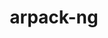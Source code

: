 ---
title: "arpack-ng"
layout: cache
categories: [package, develop]
meta: {"compilers": ["cce@=18.0.0", "gcc@=10.3.0", "gcc@=11.4.0", "gcc@=12.3.0", "gcc@=9.4.0", "oneapi@=2024.2.1"], "num_specs": 48, "num_specs_by_stack": {"e4s": 15, "e4s-cray-rhel": 3, "e4s-cray-sles": 2, "e4s-neoverse-v2": 5, "e4s-neoverse_v1": 3, "e4s-oneapi": 10, "e4s-power": 1, "e4s-rocm-external": 5, "root": 48, "tutorial": 4}, "oss": ["rhel8", "sle_hpc15", "ubuntu20.04", "ubuntu22.04"], "platforms": ["linux"], "stacks": ["e4s", "e4s-cray-rhel", "e4s-cray-sles", "e4s-neoverse-v2", "e4s-neoverse_v1", "e4s-oneapi", "e4s-power", "e4s-rocm-external", "root", "tutorial"], "targets": ["neoverse_v1", "neoverse_v2", "ppc64le", "x86_64_v3", "x86_64_v4"], "versions": ["3.9.0", "3.9.1"]}
spec_details: [{"compiler": "gcc@=11.4.0", "hash": "22wfky6zcu4qb5xgxa5ih7az74cke3rk", "os": "ubuntu22.04", "platform": "linux", "size": "-", "stacks": ["e4s", "root"], "target": "x86_64_v3", "variants": ["build_system=cmake", "build_type=Release", "generator=make", "~icb", "~ipo", "+mpi", "+shared"], "versions": ["3.9.1"]}, {"compiler": "gcc@=11.4.0", "hash": "2islv2bvjkz6oloi5lzoeid7hbrzoxgd", "os": "ubuntu22.04", "platform": "linux", "size": "-", "stacks": ["e4s", "root"], "target": "x86_64_v3", "variants": ["build_system=cmake", "build_type=Release", "generator=make", "~icb", "~ipo", "+mpi", "+shared"], "versions": ["3.9.0"]}, {"compiler": "gcc@=11.4.0", "hash": "2uszq7i5f2mfigb73oewgcvemj5w5xar", "os": "ubuntu22.04", "platform": "linux", "size": "-", "stacks": ["e4s-neoverse-v2", "root"], "target": "neoverse_v2", "variants": ["build_system=cmake", "build_type=Release", "generator=make", "~icb", "~ipo", "+mpi", "+shared"], "versions": ["3.9.1"]}, {"compiler": "oneapi@=2024.2.1", "hash": "3aoafztjs6ldhejrjohsdbujxis7gy2s", "os": "ubuntu22.04", "platform": "linux", "size": "-", "stacks": ["e4s-oneapi", "root"], "target": "x86_64_v3", "variants": ["build_system=cmake", "build_type=Release", "generator=make", "~icb", "~ipo", "+mpi", "+shared"], "versions": ["3.9.0"]}, {"compiler": "oneapi@=2024.2.1", "hash": "3r2fqvypfh65wyvfxjsq5blwpuhxiceq", "os": "ubuntu22.04", "platform": "linux", "size": "-", "stacks": ["e4s-oneapi", "root"], "target": "x86_64_v3", "variants": ["build_system=cmake", "build_type=Release", "generator=make", "~icb", "~ipo", "+mpi", "+shared"], "versions": ["3.9.1"]}, {"compiler": "oneapi@=2024.2.1", "hash": "4gjwhxubxxoevfnyz4pgshmt5uojdmqk", "os": "ubuntu22.04", "platform": "linux", "size": "-", "stacks": ["e4s-oneapi", "root"], "target": "x86_64_v3", "variants": ["build_system=cmake", "build_type=Release", "generator=make", "~icb", "~ipo", "+mpi", "+shared"], "versions": ["3.9.0"]}, {"compiler": "gcc@=11.4.0", "hash": "5l3n4xzhtr4gzayfzy6ejd6cyiuij7pe", "os": "ubuntu22.04", "platform": "linux", "size": "-", "stacks": ["e4s", "root"], "target": "x86_64_v3", "variants": ["build_system=cmake", "build_type=Release", "generator=make", "~icb", "~ipo", "+mpi", "+shared"], "versions": ["3.9.0"]}, {"compiler": "gcc@=11.4.0", "hash": "5ypxmz55x4kln7bikzccc4qm4vdo4ufg", "os": "ubuntu22.04", "platform": "linux", "size": "-", "stacks": ["e4s", "root"], "target": "x86_64_v3", "variants": ["build_system=cmake", "build_type=Release", "generator=make", "~icb", "~ipo", "+mpi", "+shared"], "versions": ["3.9.1"]}, {"compiler": "cce@=18.0.0", "hash": "664uhzmx3jiwlltppzlg624be6muuu76", "os": "rhel8", "platform": "linux", "size": "-", "stacks": ["e4s-cray-rhel", "root"], "target": "x86_64_v3", "variants": ["build_system=cmake", "build_type=Release", "generator=make", "~icb", "~ipo", "+mpi", "+shared"], "versions": ["3.9.0"]}, {"compiler": "cce@=18.0.0", "hash": "6my5gn4ptmajco6tr64uo6hf2uhwiuxt", "os": "rhel8", "platform": "linux", "size": "-", "stacks": ["e4s-cray-rhel", "root"], "target": "x86_64_v3", "variants": ["build_system=cmake", "build_type=Release", "generator=make", "~icb", "~ipo", "+mpi", "+shared"], "versions": ["3.9.0"]}, {"compiler": "oneapi@=2024.2.1", "hash": "6oem7pcuttqvmuf6qsa3546vsvd3uzca", "os": "ubuntu22.04", "platform": "linux", "size": "-", "stacks": ["e4s-oneapi", "root"], "target": "x86_64_v3", "variants": ["build_system=cmake", "build_type=Release", "generator=make", "~icb", "~ipo", "+mpi", "+shared"], "versions": ["3.9.0"]}, {"compiler": "oneapi@=2024.2.1", "hash": "6oyaso4n7vxgh4ylbonwyaloys6tsvvl", "os": "ubuntu22.04", "platform": "linux", "size": "-", "stacks": ["e4s-oneapi", "root"], "target": "x86_64_v3", "variants": ["build_system=cmake", "build_type=Release", "generator=make", "~icb", "~ipo", "+mpi", "+shared"], "versions": ["3.9.0"]}, {"compiler": "gcc@=11.4.0", "hash": "7ogekdzmzbam4hfq2q4wbbscjyocudkb", "os": "ubuntu22.04", "platform": "linux", "size": "-", "stacks": ["e4s-rocm-external", "root"], "target": "x86_64_v3", "variants": ["build_system=cmake", "build_type=Release", "generator=make", "~icb", "~ipo", "+mpi", "+shared"], "versions": ["3.9.0"]}, {"compiler": "gcc@=11.4.0", "hash": "ao4xydacjtgz5tknna45au24ign6amtu", "os": "ubuntu22.04", "platform": "linux", "size": "-", "stacks": ["e4s-neoverse-v2", "root"], "target": "neoverse_v2", "variants": ["build_system=cmake", "build_type=Release", "generator=make", "~icb", "~ipo", "+mpi", "+shared"], "versions": ["3.9.0"]}, {"compiler": "gcc@=11.4.0", "hash": "c72qyv2fhey7mz2gkeqv33mur4mpy36d", "os": "ubuntu22.04", "platform": "linux", "size": "-", "stacks": ["e4s-rocm-external", "root"], "target": "x86_64_v3", "variants": ["build_system=cmake", "build_type=Release", "generator=make", "~icb", "~ipo", "+mpi", "+shared"], "versions": ["3.9.0"]}, {"compiler": "gcc@=11.4.0", "hash": "ci32ncaqis4jrmlkjmtm77lpfck2cp2j", "os": "ubuntu22.04", "platform": "linux", "size": "-", "stacks": ["e4s-neoverse_v1", "root"], "target": "neoverse_v1", "variants": ["build_system=cmake", "build_type=Release", "generator=make", "~icb", "~ipo", "+mpi", "+shared"], "versions": ["3.9.0"]}, {"compiler": "gcc@=11.4.0", "hash": "cpxbt343vmhym7byl5wfdlddmqljxipf", "os": "ubuntu22.04", "platform": "linux", "size": "-", "stacks": ["e4s-neoverse-v2", "root"], "target": "neoverse_v2", "variants": ["build_system=cmake", "build_type=Release", "generator=make", "~icb", "~ipo", "+mpi", "+shared"], "versions": ["3.9.0"]}, {"compiler": "gcc@=11.4.0", "hash": "dm3fvgdvdz5talilnevdy5cfmt27te4b", "os": "ubuntu22.04", "platform": "linux", "size": "-", "stacks": ["e4s", "root"], "target": "x86_64_v3", "variants": ["build_system=cmake", "build_type=Release", "generator=make", "~icb", "~ipo", "+mpi", "+shared"], "versions": ["3.9.0"]}, {"compiler": "oneapi@=2024.2.1", "hash": "dzpdy6th4uac2bta3cy2ilxdcp6xvznt", "os": "ubuntu22.04", "platform": "linux", "size": "-", "stacks": ["e4s-oneapi", "root"], "target": "x86_64_v3", "variants": ["build_system=cmake", "build_type=Release", "generator=make", "~icb", "~ipo", "+mpi", "+shared"], "versions": ["3.9.0"]}, {"compiler": "gcc@=11.4.0", "hash": "eqeclxw7mhv5ng2wfhidhrxdegxv3ohe", "os": "ubuntu22.04", "platform": "linux", "size": "-", "stacks": ["e4s", "root"], "target": "x86_64_v3", "variants": ["build_system=cmake", "build_type=Release", "generator=make", "~icb", "~ipo", "+mpi", "+shared"], "versions": ["3.9.0"]}, {"compiler": "gcc@=11.4.0", "hash": "hfhzmraytmyjyg6aks5fehgzxfggecvq", "os": "ubuntu22.04", "platform": "linux", "size": "-", "stacks": ["e4s", "root"], "target": "x86_64_v3", "variants": ["build_system=cmake", "build_type=Release", "generator=make", "~icb", "~ipo", "+mpi", "+shared"], "versions": ["3.9.0"]}, {"compiler": "gcc@=12.3.0", "hash": "hfp4rcb7rxexblrnm6oik4xbl3lvecaf", "os": "ubuntu22.04", "platform": "linux", "size": "-", "stacks": ["root", "tutorial"], "target": "x86_64_v3", "variants": ["build_system=cmake", "build_type=Release", "generator=make", "~icb", "~ipo", "+mpi", "+shared"], "versions": ["3.9.0"]}, {"compiler": "gcc@=11.4.0", "hash": "hxnsdgqux6efy2my5nbu43yawekmasx2", "os": "ubuntu22.04", "platform": "linux", "size": "-", "stacks": ["e4s-rocm-external", "root"], "target": "x86_64_v3", "variants": ["build_system=cmake", "build_type=Release", "generator=make", "~icb", "~ipo", "+mpi", "+shared"], "versions": ["3.9.0"]}, {"compiler": "gcc@=11.4.0", "hash": "j7xm6jfie4jg7mqqbn7ghsrybp5myg2a", "os": "ubuntu22.04", "platform": "linux", "size": "-", "stacks": ["e4s-rocm-external", "root"], "target": "x86_64_v3", "variants": ["build_system=cmake", "build_type=Release", "generator=make", "~icb", "~ipo", "+mpi", "+shared"], "versions": ["3.9.0"]}, {"compiler": "gcc@=12.3.0", "hash": "kbqyvy6naimk5szqjgw4m4cxo4guyjwr", "os": "ubuntu22.04", "platform": "linux", "size": "-", "stacks": ["root", "tutorial"], "target": "x86_64_v3", "variants": ["build_system=cmake", "build_type=Release", "generator=make", "~icb", "~ipo", "+mpi", "+shared"], "versions": ["3.9.0"]}, {"compiler": "gcc@=11.4.0", "hash": "kxmjjkdzzyicwbiucffd67egyjqswwv6", "os": "ubuntu22.04", "platform": "linux", "size": "-", "stacks": ["e4s-neoverse-v2", "root"], "target": "neoverse_v2", "variants": ["build_system=cmake", "build_type=Release", "generator=make", "~icb", "~ipo", "+mpi", "+shared"], "versions": ["3.9.0"]}, {"compiler": "gcc@=11.4.0", "hash": "lw5ndkks6tpye2hz6ggmixvkqfrijywq", "os": "ubuntu22.04", "platform": "linux", "size": "-", "stacks": ["e4s", "root"], "target": "x86_64_v3", "variants": ["build_system=cmake", "build_type=Release", "generator=make", "~icb", "~ipo", "+mpi", "+shared"], "versions": ["3.9.0"]}, {"compiler": "gcc@=11.4.0", "hash": "mdthy77kmd3ym753w4nqv3dkx2ivmc6p", "os": "ubuntu22.04", "platform": "linux", "size": "-", "stacks": ["e4s", "root"], "target": "x86_64_v3", "variants": ["build_system=cmake", "build_type=Release", "generator=make", "~icb", "~ipo", "+mpi", "+shared"], "versions": ["3.9.1"]}, {"compiler": "gcc@=11.4.0", "hash": "mk6t7eiq2hcghzr65wueu4hki5o7o42a", "os": "ubuntu22.04", "platform": "linux", "size": "-", "stacks": ["e4s", "root"], "target": "x86_64_v3", "variants": ["build_system=cmake", "build_type=Release", "generator=make", "~icb", "~ipo", "+mpi", "+shared"], "versions": ["3.9.0"]}, {"compiler": "gcc@=11.4.0", "hash": "moys4ogxewchne36cw2vcfcwdljjjkk7", "os": "ubuntu22.04", "platform": "linux", "size": "-", "stacks": ["e4s", "root"], "target": "x86_64_v3", "variants": ["build_system=cmake", "build_type=Release", "generator=make", "~icb", "~ipo", "+mpi", "+shared"], "versions": ["3.9.0"]}, {"compiler": "oneapi@=2024.2.1", "hash": "oqqu7tbfhdyphn6eyd27ccvmh627evkb", "os": "ubuntu22.04", "platform": "linux", "size": "-", "stacks": ["e4s-oneapi", "root"], "target": "x86_64_v3", "variants": ["build_system=cmake", "build_type=Release", "generator=make", "~icb", "~ipo", "+mpi", "+shared"], "versions": ["3.9.0"]}, {"compiler": "gcc@=12.3.0", "hash": "oxjemdugtptfp7eb5ciayjo7k7h3vkty", "os": "ubuntu22.04", "platform": "linux", "size": "-", "stacks": ["root", "tutorial"], "target": "x86_64_v3", "variants": ["build_system=cmake", "build_type=Release", "generator=make", "~icb", "~ipo", "+mpi", "+shared"], "versions": ["3.9.1"]}, {"compiler": "gcc@=10.3.0", "hash": "oyn3ce3hbc7czohwn4hqxd5n7sivydgx", "os": "sle_hpc15", "platform": "linux", "size": "-", "stacks": ["e4s-cray-sles", "root"], "target": "x86_64_v4", "variants": ["build_system=cmake", "build_type=Release", "generator=make", "~icb", "~ipo", "+mpi", "+shared"], "versions": ["3.9.0"]}, {"compiler": "gcc@=12.3.0", "hash": "p4vjtvzi4mfa5rqfumsaeoljycfrnxm7", "os": "ubuntu22.04", "platform": "linux", "size": "-", "stacks": ["root", "tutorial"], "target": "x86_64_v3", "variants": ["build_system=cmake", "build_type=Release", "generator=make", "~icb", "~ipo", "+mpi", "+shared"], "versions": ["3.9.0"]}, {"compiler": "oneapi@=2024.2.1", "hash": "pcoptha474hwthnz3ow4z4r5bru6d6ec", "os": "ubuntu22.04", "platform": "linux", "size": "-", "stacks": ["e4s-oneapi", "root"], "target": "x86_64_v3", "variants": ["build_system=cmake", "build_type=Release", "generator=make", "~icb", "~ipo", "+mpi", "+shared"], "versions": ["3.9.1"]}, {"compiler": "gcc@=11.4.0", "hash": "pqwjrxsxx6aqewdo2fw25lw4tlsw4iw2", "os": "ubuntu22.04", "platform": "linux", "size": "-", "stacks": ["e4s-neoverse_v1", "root"], "target": "neoverse_v1", "variants": ["build_system=cmake", "build_type=Release", "generator=make", "~icb", "~ipo", "+mpi", "+shared"], "versions": ["3.9.0"]}, {"compiler": "oneapi@=2024.2.1", "hash": "rbbdrxrrvehhfhryzxrjulhfxxvrj6u3", "os": "ubuntu22.04", "platform": "linux", "size": "-", "stacks": ["e4s-oneapi", "root"], "target": "x86_64_v3", "variants": ["build_system=cmake", "build_type=Release", "generator=make", "~icb", "~ipo", "+mpi", "+shared"], "versions": ["3.9.0"]}, {"compiler": "gcc@=10.3.0", "hash": "rjyv3a2cktbztqngcch2tugptr2e6us4", "os": "sle_hpc15", "platform": "linux", "size": "-", "stacks": ["e4s-cray-sles", "root"], "target": "x86_64_v4", "variants": ["build_system=cmake", "build_type=Release", "generator=make", "~icb", "~ipo", "+mpi", "+shared"], "versions": ["3.9.0"]}, {"compiler": "gcc@=11.4.0", "hash": "stpazrzv6rpdynppbqoajepuurs6yszj", "os": "ubuntu22.04", "platform": "linux", "size": "-", "stacks": ["e4s", "root"], "target": "x86_64_v3", "variants": ["build_system=cmake", "build_type=Release", "generator=make", "~icb", "~ipo", "+mpi", "+shared"], "versions": ["3.9.0"]}, {"compiler": "gcc@=11.4.0", "hash": "ukdxwlrka256blqgb544wsithgcau7yp", "os": "ubuntu22.04", "platform": "linux", "size": "-", "stacks": ["e4s", "root"], "target": "x86_64_v3", "variants": ["build_system=cmake", "build_type=Release", "generator=make", "~icb", "~ipo", "+mpi", "+shared"], "versions": ["3.9.0"]}, {"compiler": "gcc@=11.4.0", "hash": "vmd23z532lyughr27r5umn5hzue2upnf", "os": "ubuntu22.04", "platform": "linux", "size": "-", "stacks": ["e4s-neoverse-v2", "root"], "target": "neoverse_v2", "variants": ["build_system=cmake", "build_type=Release", "generator=make", "~icb", "~ipo", "+mpi", "+shared"], "versions": ["3.9.0"]}, {"compiler": "gcc@=11.4.0", "hash": "vuc2crgjwsvvvensdbbhqhb3y6a5fblf", "os": "ubuntu22.04", "platform": "linux", "size": "-", "stacks": ["e4s-neoverse_v1", "root"], "target": "neoverse_v1", "variants": ["build_system=cmake", "build_type=Release", "generator=make", "~icb", "~ipo", "+mpi", "+shared"], "versions": ["3.9.0"]}, {"compiler": "gcc@=9.4.0", "hash": "wrwv53m37cdpiqyfnxu3lflmjx73fqiv", "os": "ubuntu20.04", "platform": "linux", "size": "-", "stacks": ["e4s-power", "root"], "target": "ppc64le", "variants": ["build_system=cmake", "build_type=Release", "generator=make", "~icb", "~ipo", "+mpi", "+shared"], "versions": ["3.9.0"]}, {"compiler": "oneapi@=2024.2.1", "hash": "ycplyykkqxalyuegcitryew67nq7eiys", "os": "ubuntu22.04", "platform": "linux", "size": "-", "stacks": ["e4s-oneapi", "root"], "target": "x86_64_v3", "variants": ["build_system=cmake", "build_type=Release", "generator=make", "~icb", "~ipo", "+mpi", "+shared"], "versions": ["3.9.0"]}, {"compiler": "cce@=18.0.0", "hash": "ydapjawcuu5rrwb5dppmnkmo6u6clpkw", "os": "rhel8", "platform": "linux", "size": "-", "stacks": ["e4s-cray-rhel", "root"], "target": "x86_64_v3", "variants": ["build_system=cmake", "build_type=Release", "generator=make", "~icb", "~ipo", "+mpi", "+shared"], "versions": ["3.9.1"]}, {"compiler": "gcc@=11.4.0", "hash": "ynaka4yqjomi2hjfktnn57ukeiyt4ozy", "os": "ubuntu22.04", "platform": "linux", "size": "-", "stacks": ["e4s-rocm-external", "root"], "target": "x86_64_v3", "variants": ["build_system=cmake", "build_type=Release", "generator=make", "~icb", "~ipo", "+mpi", "+shared"], "versions": ["3.9.1"]}, {"compiler": "gcc@=11.4.0", "hash": "z5j2zgt7jqtrdkvuholcbaas2n7dknsp", "os": "ubuntu22.04", "platform": "linux", "size": "-", "stacks": ["e4s", "root"], "target": "x86_64_v3", "variants": ["build_system=cmake", "build_type=Release", "generator=make", "~icb", "~ipo", "+mpi", "+shared"], "versions": ["3.9.0"]}, {"compiler": "gcc@=11.4.0", "hash": "zzp4nwcxxmnfo2qmlkxyvwwzpvzf4lsv", "os": "ubuntu22.04", "platform": "linux", "size": "-", "stacks": ["e4s", "root"], "target": "x86_64_v3", "variants": ["build_system=cmake", "build_type=Release", "generator=make", "~icb", "~ipo", "+mpi", "+shared"], "versions": ["3.9.0"]}]
---
